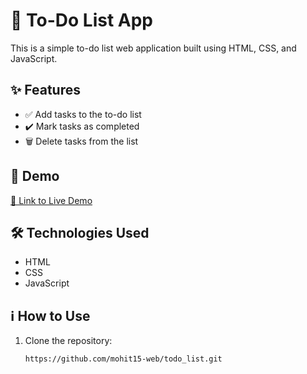 # 📝 To-Do List App

This is a simple to-do list web application built using HTML, CSS, and JavaScript.

## ✨ Features

- ✅ Add tasks to the to-do list
- ✔️ Mark tasks as completed
- 🗑️ Delete tasks from the list


## 🚀 Demo

[🔗 Link to Live Demo](https://github.com/mohit15-web/TodoList/assets/125914620/3037bac7-8702-4718-95d0-923bb1d05d47)



## 🛠️ Technologies Used

- HTML
- CSS
- JavaScript

## ℹ️ How to Use

1. Clone the repository:

   ```bash
   https://github.com/mohit15-web/todo_list.git
